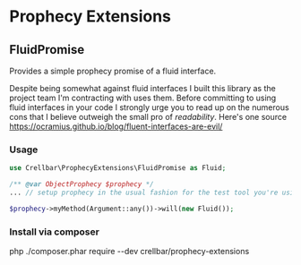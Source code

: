 # Prophecy Extensions

## FluidPromise

Provides a simple prophecy promise of a fluid interface.

Despite being somewhat against fluid interfaces I built this library as the project team I'm contracting with uses them. Before committing to using fluid interfaces in your code I strongly urge you to read up on the numerous cons that I believe outweigh the small pro of _readability_. Here's one source  https://ocramius.github.io/blog/fluent-interfaces-are-evil/

### Usage

```php
use Crellbar\ProphecyExtensions\FluidPromise as Fluid;

/** @var ObjectProphecy $prophecy */
... // setup prophecy in the usual fashion for the test tool you're using

$prophecy->myMethod(Argument::any())->will(new Fluid());
```

### Install via composer
php ./composer.phar require --dev crellbar/prophecy-extensions
